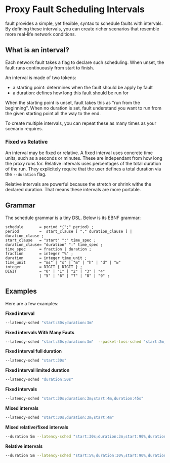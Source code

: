 # Proxy Fault Scheduling Intervals

fault provides a simple, yet flexible, syntax to schedule faults with intervals.
By defining these intervals, you can create richer scenarios that resemble more
real-life network conditions.

## What is an interval?

Each network fault takes a flag to declare such scheduling. When unset, the
fault runs continuously from start to finish.

An interval is made of two tokens:

* a starting point: determines when the fault should be apply by fault
* a duration: defines how long this fault should be run for

When the starting point is unset, fault takes this as "run from the beginning".
When no duration is set, fault understand you want to run from the given
starting point all the way to the end.

To create multiple intervals, you can repeat these as many times as your
scenario requires.

### Fixed vs Relative

An interval may be fixed or relative. A fixed interval uses concrete time units,
such as a seconds or minutes. These are independant from how long the proxy
runs for. Relative intervals uses percentages of the total duration of the
run. They explicitely require that the user defines a total duration via
the `--duration` flag.

Relative intervals are powerful because the stretch or shrink withe the
declared duration. That means these intervals are more portable.

## Grammar

The schedule grammar is a tiny DSL. Below is its EBNF grammar:

```ebnf
schedule       = period *(";" period) ;
period         =  start_clause [ "," duration_clause ] | duration_clause ;
start_clause   = "start" ":" time_spec ;
duration_clause= "duration" ":" time_spec ;
time_spec      = fraction | duration ;
fraction       = integer "%" ;
duration       = integer time_unit ;
time_unit      = "ms" | "s" | "m" | "h" | "d" | "w" 
integer        = DIGIT { DIGIT } ;
DIGIT          = "0" | "1" | "2" | "3" | "4"
               | "5" | "6" | "7" | "8" | "9" ;
```

## Examples

Here are a few examples:

**Fixed interval**

```bash
--latency-sched "start:30s;duration:3m"
```

**Fixed intervals With Many Fauts**

```bash
--latency-sched "start:30s;duration:3m"  --packet-loss-sched "start:2m;duration:25s"
```

**Fixed interval full duration**

```bash
--latency-sched "start:30s"
```

**Fixed interval limited duration**

```bash
--latency-sched "duration:50s"
```

**Fixed intervals**

```bash
--latency-sched "start:30s;duration:3m;start:4m,duration:45s"
```

**Mixed intervals**

```bash
--latency-sched "start:30s;duration:3m;start:4m"
```

**Mixed relative/fixed intervals**

```bash
--duration 5m --latency-sched "start:30s;duration:3m;start:90%,duration:5%"
```

**Relative intervals**

```bash
--duration 5m --latency-sched "start:5%;duration:30%;start:90%,duration:5%"
```
